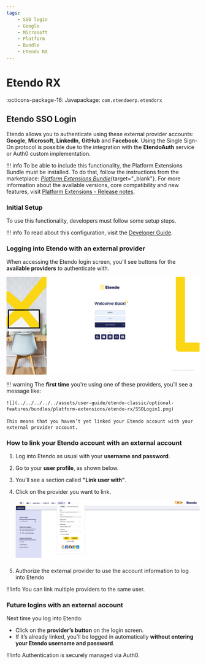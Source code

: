 ```yaml
---
tags: 
    - SSO login 
    - Google
    - Microsoft
    - Platform
    - Bundle
    - Etendo RX
---
```


# Etendo RX
:octicons-package-16: Javapackage: `com.etendoerp.etendorx`

## Etendo SSO Login

Etendo allows you to authenticate using these external provider accounts: **Google**, **Microsoft**, **LinkedIn**, **GitHub** and **Facebook**. Using the Single Sign-On protocol is possible due to the integration with the **EtendoAuth** service or Auth0 custom implementation.

!!! info
    To be able to include this functionality, the Platform Extensions Bundle must be installed. To do that, follow the instructions from the marketplace: [_Platform Extensions Bundle_](https://marketplace.etendo.cloud/#/product-details?module=5AE4A287F2584210876230321FBEE614){target="\_blank"}. For more information about the available versions, core compatibility and new features, visit [Platform Extensions - Release notes](../../../../../whats-new/release-notes/etendo-classic/bundles/platform-extensions/release-notes.md).

### Initial Setup

To use this functionality, developers must follow some setup steps.

!!! info
    To read about this configuration, visit the [Developer Guide](../../../../../developer-guide/etendo-classic/bundles/platform/etendo-rx.md#etendo-sso-login).

### Logging into Etendo with an external provider

When accessing the Etendo login screen, you’ll see buttons for the **available providers** to authenticate with.

![](../../../../../assets/user-guide/etendo-classic/optional-features/bundles/platform-extensions/etendo-rx/SSOLogin2.png)

!!! warning
    The **first time** you're using one of these providers, you’ll see a message like:

    ![](../../../../../assets/user-guide/etendo-classic/optional-features/bundles/platform-extensions/etendo-rx/SSOLogin1.png)

    This means that you haven’t yet linked your Etendo account with your external provider account.

### How to link your Etendo account with an external account

1. Log into Etendo as usual with your **username and password**.  
2. Go to your **user profile**, as shown below.  
3. You’ll see a section called **"Link user with"**.  
4. Click on the provider you want to link.

    ![](../../../../../assets/user-guide/etendo-classic/optional-features/bundles/platform-extensions/etendo-rx/SSOLogin3.png)

5. Authorize the external provider to use the account information to log into Etendo 

!!!info
    You can link multiple providers to the same user.


### Future logins with an external account

Next time you log into Etendo:

- Click on the **provider’s button** on the login screen.
- If it’s already linked, you’ll be logged in automatically **without entering your Etendo username and password**.

!!!info
    Authentication is securely managed via Auth0.